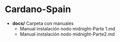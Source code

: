 # Cardano-Spain

- **docs/** Carpeta con manuales
  - Manual instalación nodo midnight-Parte 1.md
  - Manual instalación nodo midnight-Parte2.md
